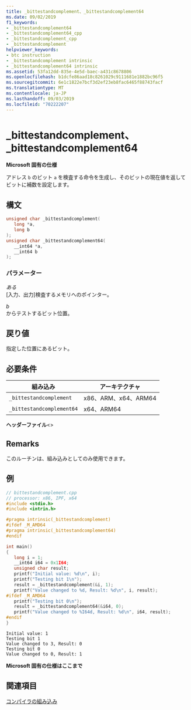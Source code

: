 ```yaml
---
title: _bittestandcomplement、_bittestandcomplement64
ms.date: 09/02/2019
f1_keywords:
- _bittestandcomplement64
- _bittestandcomplement64_cpp
- _bittestandcomplement_cpp
- _bittestandcomplement
helpviewer_keywords:
- btc instruction
- _bittestandcomplement intrinsic
- _bittestandcomplement64 intrinsic
ms.assetid: 53fa12dd-835e-4e5d-baec-a431c8678806
ms.openlocfilehash: b1dcfe86aad18c8261029c9111681e1882bc96f5
ms.sourcegitcommit: 6e1c1822e7bcf3d2ef23eb8fac6465f88743facf
ms.translationtype: MT
ms.contentlocale: ja-JP
ms.lasthandoff: 09/03/2019
ms.locfileid: "70222207"
---
```

# <a name="_bittestandcomplement-_bittestandcomplement64"></a>_bittestandcomplement、_bittestandcomplement64

**Microsoft 固有の仕様**

アドレス `b` のビット `a` を検査する命令を生成し、そのビットの現在値を返してビットに補数を設定します。

## <a name="syntax"></a>構文

```C
unsigned char _bittestandcomplement(
   long *a,
   long b
);
unsigned char _bittestandcomplement64(
   __int64 *a,
   __int64 b
);
```

### <a name="parameters"></a>パラメーター

*ある*\
[入力、出力]検査するメモリへのポインター。

*b*\
からテストするビット位置。

## <a name="return-value"></a>戻り値

指定した位置にあるビット。

## <a name="requirements"></a>必要条件

|組み込み|アーキテクチャ|
|---------------|------------------|
|`_bittestandcomplement`|x86、ARM、x64、ARM64|
|`_bittestandcomplement64`|x64、ARM64|

**ヘッダーファイル**\<>

## <a name="remarks"></a>Remarks

このルーチンは、組み込みとしてのみ使用できます。

## <a name="example"></a>例

```cpp
// bittestandcomplement.cpp
// processor: x86, IPF, x64
#include <stdio.h>
#include <intrin.h>

#pragma intrinsic(_bittestandcomplement)
#ifdef _M_AMD64
#pragma intrinsic(_bittestandcomplement64)
#endif

int main()
{
   long i = 1;
   __int64 i64 = 0x1I64;
   unsigned char result;
   printf("Initial value: %d\n", i);
   printf("Testing bit 1\n");
   result = _bittestandcomplement(&i, 1);
   printf("Value changed to %d, Result: %d\n", i, result);
#ifdef _M_AMD64
   printf("Testing bit 0\n");
   result = _bittestandcomplement64(&i64, 0);
   printf("Value changed to %I64d, Result: %d\n", i64, result);
#endif
}
```

```Output
Initial value: 1
Testing bit 1
Value changed to 3, Result: 0
Testing bit 0
Value changed to 0, Result: 1
```

**Microsoft 固有の仕様はここまで**

## <a name="see-also"></a>関連項目

[コンパイラの組み込み](../intrinsics/compiler-intrinsics.md)
